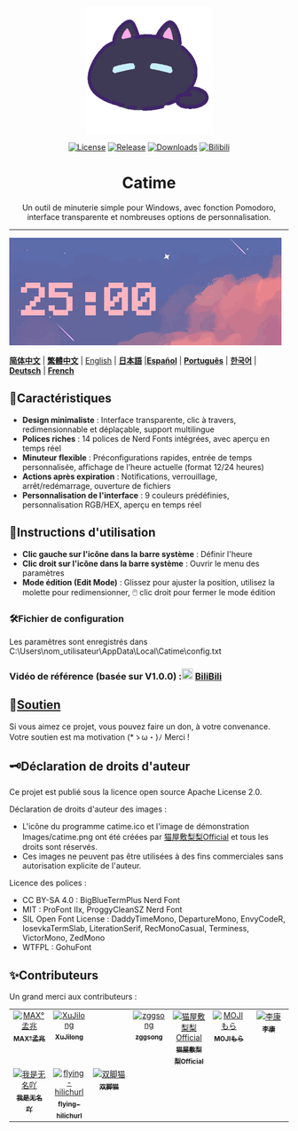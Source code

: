<p align="center">
  <a href="https://github.com/vladelaina/Catime" target="_blank">
    <img align="center" alt="catime" width="230" src="../Images/catime.png" />
  </a>
</p>

<p align="center">
  <a href="https://github.com/vladelaina/Catime/blob/main/LICENSE"><img alt="License" src="https://img.shields.io/github/license/vladelaina/Catime" /></a>
  <a href="https://github.com/vladelaina/Catime/releases/latest"><img alt="Release" src="https://img.shields.io/github/release/vladelaina/Catime.svg" /></a>
  <a href="https://github.com/vladelaina/Catime/releases"><img alt="Downloads" src="https://img.shields.io/github/downloads/vladelaina/Catime/total" /></a>
  <a href="https://space.bilibili.com/1862395225"><img alt="Bilibili" src="https://img.shields.io/badge/Bilibili-space-ff69b4?logo=bilibili" /></a>
</p>

<h1 align="center">Catime</h1>

<p align="center">Un outil de minuterie simple pour Windows, avec fonction Pomodoro, interface transparente et nombreuses options de personnalisation.</p>

---

![Catime](../Images/catime.gif)

  [**简体中文**](https://github.com/vladelaina/Catime) |  [**繁體中文**](README_zh-hant.md) | [English](README-en.md) | [**日本語**](README_ja.md) |[**Español**](README_es.md) | [**Português**](README_pt-br.md) | [**한국어**](README_ko-kr.md) | [**Deutsch**](README_de.md) | [**French**](README_fr.md)

## 🌟Caractéristiques

- **Design minimaliste** : Interface transparente, clic à travers, redimensionnable et déplaçable, support multilingue
- **Polices riches** : 14 polices de Nerd Fonts intégrées, avec aperçu en temps réel
- **Minuteur flexible** : Préconfigurations rapides, entrée de temps personnalisée, affichage de l'heure actuelle (format 12/24 heures)
- **Actions après expiration** : Notifications, verrouillage, arrêt/redémarrage, ouverture de fichiers
- **Personnalisation de l'interface** : 9 couleurs prédéfinies, personnalisation RGB/HEX, aperçu en temps réel

## 📑Instructions d'utilisation

- **Clic gauche sur l'icône dans la barre système** : Définir l'heure
- **Clic droit sur l'icône dans la barre système** : Ouvrir le menu des paramètres
- **Mode édition (Edit Mode)** : Glissez pour ajuster la position, utilisez la molette pour redimensionner, 🖱️ clic droit pour fermer le mode édition

### 🛠️Fichier de configuration
Les paramètres sont enregistrés dans C:\Users\nom_utilisateur\AppData\Local\Catime\config.txt

### Vidéo de référence (basée sur V1.0.0) :<img src="https://www.bilibili.com/favicon.ico" width="20" height="20"> [BiliBili](https://www.bilibili.com/video/BV1ztFeeQEYP)

## 💖[Soutien](../support.md)

Si vous aimez ce projet, vous pouvez faire un don, à votre convenance. Votre soutien est ma motivation (*ゝω・)ﾉ Merci !

## 🗝️Déclaration de droits d'auteur

Ce projet est publié sous la licence open source Apache License 2.0.

Déclaration de droits d'auteur des images :
- L'icône du programme catime.ico et l'image de démonstration Images/catime.png ont été créées par [猫屋敷梨梨Official](https://space.bilibili.com/26087398) et tous les droits sont réservés.
- Ces images ne peuvent pas être utilisées à des fins commerciales sans autorisation explicite de l'auteur.

Licence des polices :
- CC BY-SA 4.0 : BigBlueTermPlus Nerd Font
- MIT : ProFont IIx, ProggyCleanSZ Nerd Font
- SIL Open Font License : DaddyTimeMono, DepartureMono, EnvyCodeR, IosevkaTermSlab, LiterationSerif, RecMonoCasual, Terminess, VictorMono, ZedMono
- WTFPL : GohuFont

## ✨Contributeurs

Un grand merci aux contributeurs :
<table>
  <tbody>
    <tr>
      <td align="center" valign="top" width="14.28%"><a href="https://github.com/MadMaxChow"><img src="https://avatars.githubusercontent.com/u/13810505?v=4" width="100px;" alt="MAX°孟兆"/><br /><sub><b>MAX°孟兆</b></sub></a><br /></td>
      <td align="center" valign="top" width="14.28%"><a href="https://github.com/sumruler"><img src="https://avatars.githubusercontent.com/u/56953545?v=4" width="100px;" alt="XuJilong"/><br /><sub><b>XuJilong</b></sub></a><br /></td>
      <td width="14.28%"></td>
      <td align="center" valign="top" width="14.28%"><a href="https://github.com/ZGGSONG"><img src="https://avatars.githubusercontent.com/u/49741009?v=4" width="100px;" alt="zggsong"/><br /><sub><b>zggsong</b></sub></a><br /></td>
      <td align="center" valign="top" width="14.28%"><a href="https://space.bilibili.com/26087398"><img src="https://i1.hdslb.com/bfs/face/af55083fafbabb7815b09c32adca94139b3ab3f8.webp@240w_240h_1c_1s_!web-avatar-space-header.avif" width="100px;" alt="猫屋敷梨梨Official"/><br /><sub><b>猫屋敷梨梨Official</b></sub></a><br /></td>
      <td align="center" valign="top" width="14.28%"><a href="https://space.bilibili.com/6189012"><img src="https://i0.hdslb.com/bfs/face/e38f4197fddc38397732b61c3086cd6b280dd00e.jpg" width="100px;" alt="MOJIもら"/><br /><sub><b>MOJIもら</b></sub></a><br /></td>
      <td align="center" valign="top" width="14.28%"><a href="https://space.bilibili.com/475437261"><img src="https://i0.hdslb.com/bfs/face/a52c54f0098602b2934d828222aaf3895b06c9ec.jpg@240w_240h_1c_1s_!web-avatar-space-header.avif" width="100px;" alt="李康"/><br /><sub><b>李康</b></sub></a><br /></td>
    </tr>
    <tr>
      <td align="center" valign="top" width="14.28%"><a href="https://space.bilibili.com/1708573954"><img src="https://i1.hdslb.com/bfs/face/7fe7cfba25dd086f9b4dbb8433b5db237a5ff98b.jpg@240w_240h_1c_1s_!web-avatar-space-header.avif" width="100px;" alt="我是无名吖"/><br /><sub><b>我是无名吖</b></sub></a><br /></td>
      <td align="center" valign="top" width="14.28%"><a href="https://github.com/flying-hilichurl"><img src="https://avatars.githubusercontent.com/u/187168840?v=4" width="100px;" alt="flying-hilichurl"/><br /><sub><b>flying-hilichurl</b></sub></a><br /></td>
      <td align="center" valign="top" width="14.28%"><a href="https://space.bilibili.com/161061562"><img src="https://i1.hdslb.com/bfs/face/ffbffc12d4cb51d158210f26f45bb1b369eaf730.jpg@240w_240h_1c_1s_!web-avatar-space-header.avif" width="100px;" alt="双脚猫"/><br /><sub><b>双脚猫</b></sub></a><br /></td>
  </tbody>
</table>
